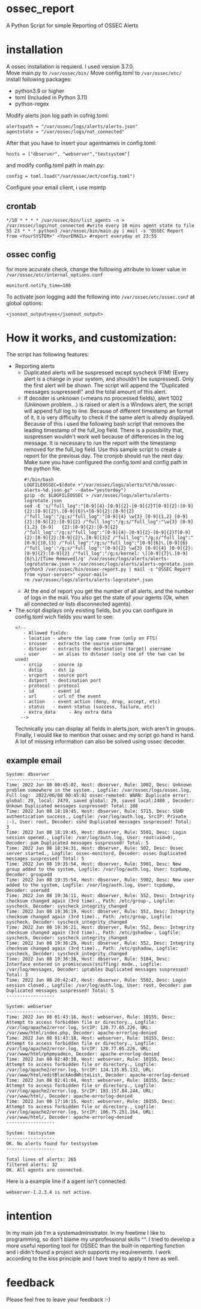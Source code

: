 # ossec_report
A Python Script for simple Reporting of OSSEC Alerts
# installation
A ossec installation is requierd. I used version 3.7.0.   
Move main.py to ```/var/ossec/bin/```
Move config.toml to ```/var/ossec/etc/```   
install following packages:
- python3.9 or higher
- toml (Included in Python 3.11)
- python-regex 
   
Modify alerts json log path in cofnig.toml:
```
alertspath = "/var/ossec/logs/alerts/alerts.json"
agentstate = "/var/ossec/logs/not_connected"
```
After that you have to insert your agentnames in config.toml:  
```
hosts = ["dbserver", "webserver","testsystem"]
```
and modify config.toml path in main.py:
```
config = toml.load("/var/ossec/ect/config.toml")
```
Configure your email client, i use msmtp
## crontab
 ```
*/10 * * * * /var/ossec/bin/list_agents -n > /var/ossec/logs/not_connected #write every 10 mins agent state to file
55 23 * * * python3 /var/ossec/bin/main.py | mail -s "OSSEC Report from <YourSYSTEM>" <YourEMAIL> #report everyday at 23:55
   ```
## ossec config 
for more accurate check, change the following attribute to lower value in ```/var/ossec/etc/internal_options.conf```
  ```
  monitord.notify_time=180
  ```
To activate json logging add the following into ```/var/ossec/etc/ossec.conf``` at global options:
```
<jsonout_output>yes</jsonout_output>
```
# How it works, and customization:
The script has following features:  
- Reporting alerts
  - Duplicated alerts will be suspressed except syscheck (FIM) (Every alert is a change in your system, and shouldn't be suspressed). Only the first alert will be shown. The script will append the "Duplicated messages suspressed!" and the total amount of this alert.
  - If decoder is unknown (=means no processed fields), alert 1002 (Unknown problem...) is raised or alert is a Windows alert, the script will append full log to line.
    Because of different timestamp an format of it, it is very difficulty to check if the same alert is alredy displayed. Because of this i used the following bash script that removes the leading timestamp of the full_log field. There is a possibility that, suspressen wouldn't work well because of differences in the log message. It is necessary to run the report with the timestamp removed for the full_log field. Use this sample script to create a report for the previous day. The cronjob should run the next day. Make sure you have configured the config.toml and config path in the python file.
    ```
    #!/bin/bash
    LOGFILEOSSEC=$(date +"/var/ossec/logs/alerts/%Y/%b/ossec-alerts-%d.json.gz" --date="yesterday")
    gzip -dc $LOGFILEOSSEC > /var/ossec/logs/alerts/alerts-logrotate.json
    sed -E 's/"full_log":"[0-9]{4}-[0-9]{2}-[0-9]{2}T[0-9]{2}:[0-9]{2}:[0-9]{2}\.[0-9]{6}\+[0-9]{2}:[0-9]{2} /"full_log":"/g;s/"full_log":"[0-9]{4} \w{3} [0-9]{1,2} [0-9]{2}:[0-9]{2}:[0-9]{2} /"full_log":"/g;s/"full_log":"\w{3} [0-9]{1,2} [0-9]   {2}:[0-9]{2}:[0-9]{2} /"full_log":"/g;s/"full_log":"[0-9]{4}-[0-9]{2}-[0-9]{2}T[0-9]{2}:[0-9]{2}:[0-9]{2}\.[0-9]{3}Z /"full_log":"/g;s/"full_log":"[0-9]{10,13} /"full_log":"/g;s/"full_log":"[0-9]{6}\.[0-9]{6} /"full_log":"/g;s/"full_log":"[0-9]{2} \w{3} [0-9]{4} [0-9]{2}:[0-9]{2}:[0-9]{2} /"full_log":"/g;s/kernel: \[[0-9]{7}\.[0-9]{6}\]/[Time Removed]/g' /var/ossec/logs/alerts/alerts-logrotateraw.json > /var/ossec/logs/alerts/alerts-ogrotate.json
    python3 /var/ossec/bin/ossec-report.py | mail -s "OSSEC Report from <your-server>" <your-mail>
    rm /var/ossec/logs/alerts/alerts-logrotate*.json
    ```
  - At the end of report you get the number of all alerts, and the number of logs in the mail. You also get the state of your agents (Ok, when all connected or lists disconnected agents).
- The script displays only existing fields, but you can configure in config.toml wich fields you want to see:
   ```
   <!--
      - Allowed fields:
      - location - where the log came from (only on FTS)
      - srcuser  - extracts the source username
      - dstuser  - extracts the destination (target) username
      - user     - an alias to dstuser (only one of the two can be used)
      - srcip    - source ip
      - dstip    - dst ip
      - srcport  - source port
      - dstport  - destination port
      - protocol - protocol
      - id       - event id
      - url      - url of the event
      - action   - event action (deny, drop, accept, etc)
      - status   - event status (success, failure, etc)
      - extra_data     - Any extra data
     -->
     ```
     Technically you can display all fields in alerts.json, wich aren't in groups.
     Finally, I would like to mention that ossec and my script go hand in hand. A lot of missing information can also be solved using ossec decoder.
## example email
```
System: dbserver 
------------------
Time: 2022 Jun 08 00:45:02, Host: dbserver, Rule: 1002, Desc: Unknown problem somewhere in the system., Logfile: /var/ossec/logs/ossec.log, Full log:  2022/06/08 00:45:02 ossec-remoted: WARN: Duplicate error:  global: 29, local: 2479, saved global: 29, saved local:2480 , Decoder: Unkown Duplicated messages suspressed! Total: 108
Time: 2022 Jun 08 18:19:45, Host: dbserver, Rule: 5715, Desc: SSHD authentication success., Logfile: /var/log/auth.log, SrcIP: Private :-), User: root, Decoder: sshd Duplicated messages suspressed! Total: 3
Time: 2022 Jun 08 18:19:45, Host: dbserver, Rule: 5501, Desc: Login session opened., Logfile: /var/log/auth.log, User: root(uid=0), Decoder: pam Duplicated messages suspressed! Total: 5
Time: 2022 Jun 08 18:34:31, Host: dbserver, Rule: 502, Desc: Ossec server started., Logfile: ossec-monitord, Decoder: ossec Duplicated messages suspressed! Total: 5
Time: 2022 Jun 08 19:35:54, Host: dbserver, Rule: 5901, Desc: New group added to the system, Logfile: /var/log/auth.log, User: tcpdump, Decoder: groupadd
Time: 2022 Jun 08 19:35:54, Host: dbserver, Rule: 5902, Desc: New user added to the system, Logfile: /var/log/auth.log, User: tcpdump, Decoder: useradd
Time: 2022 Jun 08 19:36:11, Host: dbserver, Rule: 552, Desc: Integrity checksum changed again (3rd time)., Path: /etc/group-, Logfile: syscheck, Decoder: syscheck_integrity_changed
Time: 2022 Jun 08 19:36:19, Host: dbserver, Rule: 552, Desc: Integrity checksum changed again (3rd time)., Path: /etc/group, Logfile: syscheck, Decoder: syscheck_integrity_changed
Time: 2022 Jun 08 19:36:21, Host: dbserver, Rule: 552, Desc: Integrity checksum changed again (3rd time)., Path: /etc/gshadow-, Logfile: syscheck, Decoder: syscheck_integrity_changed
Time: 2022 Jun 08 19:36:29, Host: dbserver, Rule: 552, Desc: Integrity checksum changed again (3rd time)., Path: /etc/gshadow, Logfile: syscheck, Decoder: syscheck_integrity_changed
Time: 2022 Jun 08 19:36:38, Host: dbserver, Rule: 5104, Desc: Interface entered in promiscuous(sniffing) mode., Logfile: /var/log/messages, Decoder: iptables Duplicated messages suspressed! Total: 3
Time: 2022 Jun 08 20:42:47, Host: dbserver, Rule: 5502, Desc: Login session closed., Logfile: /var/log/auth.log, User: root, Decoder: pam Duplicated messages suspressed! Total: 5
------------------

System: webserver 
------------------
Time: 2022 Jun 08 01:43:16, Host: webserver, Rule: 10155, Desc: Attempt to access forbidden file or directory., Logfile: /var/log/apache2/error.log, SrcIP: 120.77.65.226, URL: /var/www/html/index.php, Decoder: apache-errorlog-denied
Time: 2022 Jun 08 01:43:18, Host: webserver, Rule: 10155, Desc: Attempt to access forbidden file or directory., Logfile: /var/log/apache2/error.log, SrcIP: 120.77.65.226, URL: /var/www/html/phpmyadmin, Decoder: apache-errorlog-denied
Time: 2022 Jun 08 02:40:30, Host: webserver, Rule: 10155, Desc: Attempt to access forbidden file or directory., Logfile: /var/log/apache2/error.log, SrcIP: 124.135.85.132, URL: /var/www/html/editBlackAndWhiteList, Decoder: apache-errorlog-denied
Time: 2022 Jun 08 02:41:04, Host: webserver, Rule: 10155, Desc: Attempt to access forbidden file or directory., Logfile: /var/log/apache2/error.log, SrcIP: 183.157.84.244, URL: /var/www/html/, Decoder: apache-errorlog-denied
Time: 2022 Jun 08 17:16:15, Host: webserver, Rule: 10155, Desc: Attempt to access forbidden file or directory., Logfile: /var/log/apache2/error.log, SrcIP: 106.75.251.164, URL: /var/www/html/, Decoder: apache-errorlog-denied
------------------

System: testsystem 
------------------
OK. No alerts found for testsystem
------------------

Total lines of alerts: 265
filtered alerts: 32
OK. All agents are connected. 
```
Here is a example line if a agent isn't connected:
```
webserver-1.2.3.4 is not active.
```

# intention
In my main job I'm a systemadministrator. In my freetime I like to programming, so don't blame my unprofessional skills ^^. I tried to develop a more useful reporting tool for OSSEC than the built-in reporting function and i didn't found a project wich supports my requirements. I work according to the kiss principle and I have tried to apply it here as well.

# feedback
Please feel free to leave your feedback :-)
